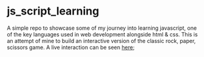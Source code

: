 # js_script_learning
A simple repo to showcase some of my journey into learning javascript,
one of the key languages used in web development alongside html & css.
This is an attempt of mine to build an interactive version of the 
classic rock, paper, scissors game. A live interaction can be seen [here](https://cldevrun.github.io/js_script_learning/);
